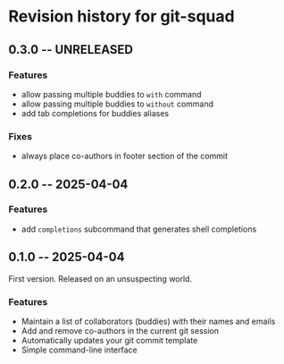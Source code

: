 # Revision history for git-squad

## 0.3.0 -- UNRELEASED

### Features

- allow passing multiple buddies to `with` command
- allow passing multiple buddies to `without` command
- add tab completions for buddies aliases

### Fixes

- always place co-authors in footer section of the commit

## 0.2.0 -- 2025-04-04

### Features

- add `completions` subcommand that generates shell completions

## 0.1.0 -- 2025-04-04

First version. Released on an unsuspecting world.

### Features

- Maintain a list of collaborators (buddies) with their names and emails
- Add and remove co-authors in the current git session
- Automatically updates your git commit template
- Simple command-line interface
